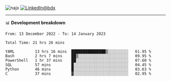 <p align="left"><img src="https://komarev.com/ghpvc/?username=najx&label=GitHub%20Profile%20Views&color=yellow&style=flat" alt="najx" />
<a href="https://www.linkedin.com/in/abdx"><img src="https://img.shields.io/badge/LinkedIn--_.svg?style=social&logo=linkedin" alt="LinkedIn@bdx"></a> </p align="center">

-----

📊 **Development breakdown**
<!--START_SECTION:waka-->

```text
From: 13 December 2022 - To: 14 January 2023

Total Time: 21 hrs 26 mins

YAML         13 hrs 16 mins  ███████████████▒░░░░░░░░░   61.95 %
Bash         2 hrs 7 mins    ██▒░░░░░░░░░░░░░░░░░░░░░░   09.95 %
PowerShell   1 hr 37 mins    ██░░░░░░░░░░░░░░░░░░░░░░░   07.60 %
SQL          57 mins         █░░░░░░░░░░░░░░░░░░░░░░░░   04.45 %
Python       46 mins         █░░░░░░░░░░░░░░░░░░░░░░░░   03.63 %
C            37 mins         ▓░░░░░░░░░░░░░░░░░░░░░░░░   02.95 %
```

<!--END_SECTION:waka-->
